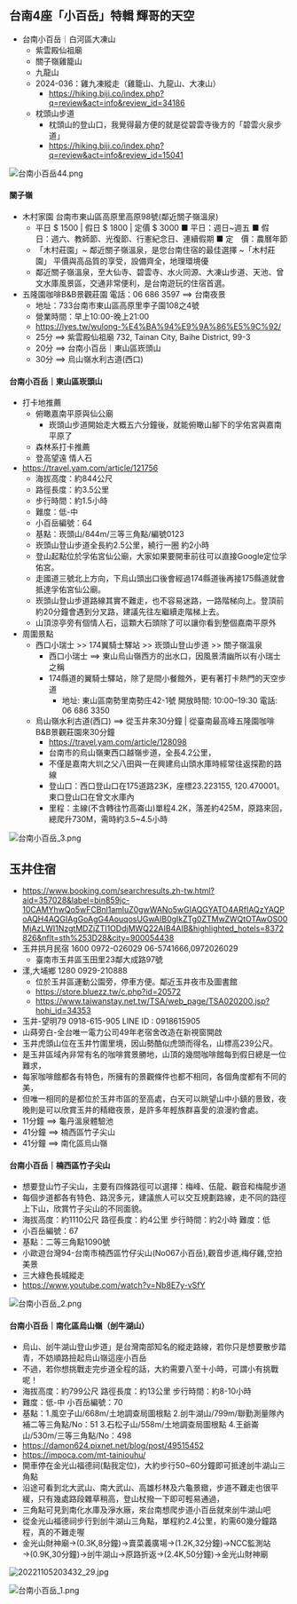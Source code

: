 ## 台南4座「小百岳」特輯 輝哥的天空
- 台南小百岳｜白河區大凍山
  - 紫雲殿仙祖廟
  - 關子嶺雞籠山
  - 九龍山
  - 2024-036：雞九凍縱走（雞籠山、九龍山、大凍山）
    - https://hiking.biji.co/index.php?q=review&act=info&review_id=34186 
  - 枕頭山步道
    - 枕頭山的登山口，我覺得最方便的就是從碧雲寺後方的「碧雲火泉步道」
    - https://hiking.biji.co/index.php?q=review&act=info&review_id=15041

![台南小百岳44.png](台南小百岳_4.png)

#### 關子嶺
- 木村家園  台南市東山區高原里高原98號(鄰近關子嶺溫泉)
  - 平日  $ 1500  | 假日  $ 1800  | 定價  $ 3000  ■ 平日：週日~週五  ■ 假　日：週六、教師節、光復節、行憲紀念日、連續假期  ■ 定　價：農曆年節
  - 「木村莊園」~ 鄰近關子嶺溫泉，是您台南住宿的最佳選擇 ~「木村莊園」 平價與高品質的享受，設備齊全，地理環境優
  - 鄰近關子嶺溫泉，至大仙寺、碧雲寺、水火同源、大凍山步道、天池、曾文水庫風景區，交通非常便利，是台南遊玩的住宿首選。
- 五隆園咖啡B&B景觀莊園  電話：06 686 3597  ==> 台南夜景
  - 地址：733台南市東山區高原里李子園108之4號
  - 營業時間：早上10:00-晚上21:00
  - https://lyes.tw/wulong-%E4%BA%94%E9%9A%86%E5%9C%92/
  - 25分 ==> 紫雲殿仙祖廟 732, Tainan City, Baihe District, 99-3
  - 20分 ==> 台南小百岳｜東山區崁頭山
  - 30分 ==> 烏山嶺水利古道(西口)


#### 台南小百岳｜東山區崁頭山
- 打卡地推薦
  - 俯瞰嘉南平原與仙公廟
    - 崁頭山步道開始走大概五六分鐘後，就能俯瞰山腳下的孚佑宮與嘉南平原了
  - 森林系打卡推薦
  - 登高望遠 情人石
- https://travel.yam.com/article/121756
  - 海拔高度：約844公尺
  - 路徑長度：約3.5公里
  - 步行時間：約1.5小時
  - 難度：低-中
  - 小百岳編號：64
  - 基點：崁頭山/844m/三等三角點/編號0123
  - 崁頭山登山步道全長約2.5公里，繞行一圈 約2小時
  - 登山起點位於孚佑宮仙公廟，大家如果要開車前往可以直接Google定位孚佑宮。
  - 走國道三號北上方向，下烏山頭出口後會經過174縣道後再接175縣道就會抵達孚佑宮仙公廟。
  - 崁頭山登山步道路線其實不難走，也不容易迷路，一路階梯向上。登頂前約20分鐘會遇到分叉路，建議先往左繼續走階梯上去。
  - 山頂涼亭旁有個情人石，這顆大石頭除了可以讓你看到整個嘉南平原外
- 周圍景點
  - 西口小瑞士 >> 174翼騎士驛站 >> 崁頭山登山步道 >> 關子嶺溫泉
    - 西口小瑞士 ==> 東山烏山嶺西方的出水口，因風景清幽所以有小瑞士之稱
    - 174縣道的翼騎士驛站，除了是間小餐館外，更有著打卡熱門的天空步道
      - 地址: 東山區南勢里南勢庄42-1號  開放時間: 10:00–19:30  電話: 06 686 3350
  - 烏山嶺水利古道(西口) ==> 從玉井來30分鐘 | 從臺南最高峰五隆園咖啡B&B景觀莊園來30分鐘
    - https://travel.yam.com/article/128098
    - 台南市的烏山嶺東西口越嶺步道，全長4.2公里，
    - 不僅是嘉南大圳之父八田與一在興建烏山頭水庫時經常往返探勘的路線
    - 登山口：西口登山口在175道路23K，座標23.223155, 120.470001。東口登山口在曾文水庫內
    - 里程：主線(不含轉往竹高崙山)單程4.2K，落差約425M，原路來回，總爬升730M，需時約3.5~4.5小時

![台南小百岳_3.png](台南小百岳_3.png)

## 玉井住宿
- https://www.booking.com/searchresults.zh-tw.html?aid=357028&label=bin859jc-10CAMYhwQo5wFCBnl1amluZ0gwWANo5wGIAQGYATO4ARfIAQzYAQPoAQH4AQGIAgGoAgG4AouqosUGwAIB0gIkZTg0ZTMwZWQtOTAwOS00MjAzLWI1NzgtMDZjZTI1ODdjMWQ22AIB4AIB&highlighted_hotels=8372826&nflt=sth%253D28&city=900054438
- 玉井拱月民宿 1600     0972-026029  06-5741666,0972026029
  - 臺南市玉井區玉田里23鄰大成路97號
- 漾,大埔鄉  1280   0929-210888
  - 位於玉井區運動公園旁，停車方便。鄰近玉井夜市及圖書館
  - https://store.bluezz.tw/c.php?id=20572
  - https://www.taiwanstay.net.tw/TSA/web_page/TSA020200.jsp?hohi_id=34353
- 玉井-望明79   0918-615-905     LINE ID : 0918615905
- 山蒔旁白-全台唯一電力公司49年老宿舍改造在新視窗開啟
- 玉井虎頭山位在玉井竹圍里境，因山勢酷似虎頭而得名，山標高239公尺。
- 是玉井區域內非常有名的咖啡賞景勝地，山頂的幾間咖啡館每到假日總是一位難求，
- 每家咖啡館都各有特色，所擁有的景觀條件也都不相同，各個角度都有不同的美，
- 但唯一相同的是都位於玉井市區的至高處，白天可以眺望山中小鎮的景致，夜晚則是可以欣賞玉井的精緻夜景，是許多年輕族群喜愛的浪漫約會處。
- 11分鐘 ==> 龜丹溫泉體驗池
- 41分鐘 ==> 楠西區竹子尖山
- 41分鐘 ==> 南化區烏山嶺

#### 台南小百岳｜楠西區竹子尖山
  - 想要登山竹子尖山，主要有四條路徑可以選擇：梅峰、伍龍、觀音和梅龍步道
  - 每個步道都各有特色、路況多元，建議旅人可以交互規劃路線，走不同的路徑上下山，欣賞竹子尖山的不同面貌。
  - 海拔高度：約1110公尺  路徑長度：約4公里  步行時間：約2小時  難度：低
  - 小百岳編號：67
  - 基點：二等三角點1090號
  - 小歐遊台灣94-台南市楠西區竹仔尖山(No067小百岳),觀音步道,梅仔雞,空拍美景
  - 三大綠色長城縱走
  - https://www.youtube.com/watch?v=Nb8E7y-vSfY

![台南小百岳_2.png](台南小百岳_2.png)

#### 台南小百岳｜南化區烏山嶺（刣牛湖山）
  - 烏山、刣牛湖山登山步道」是台灣南部知名的縱走路線，若你只是想要散步踏青，不妨順路撿起烏山嶺這座小百岳
  - 不過，若你想挑戰走完步道全程的話，大約需要八至十小時，可謂小有挑戰呢！
  - 海拔高度：約799公尺  路徑長度：約13公里  步行時間：約8-10小時
  - 難度：低-中   小百岳編號：70
  - 基點：1.風空子山/668m/土地調查局圖根點 2.刣牛湖山/799m/聯勤測量隊內補二等三角點/No：51 3.石松子山/558m/土地調查局圖根點 4.王爺崙山/530m/三等三角點/No：498
  - https://damon624.pixnet.net/blog/post/49515452
  - https://impoca.com/mt-tainiouhu/
  - 開車停在金光山福德祠(點我定位)，大約步行50~60分鐘即可抵達刣牛湖山三角點
  - 沿途可看到北大武山、南大武山、高雄杉林及六龜景緻，步道不難走也很平緩，只有幾處路段雜草稍高，登山杖撥一下即可輕易通過，
  - 三角點可見到南化水庫及淨水廠，來台南想爬步道小百岳就來刣牛湖山吧
  - 從金光山福德祠步行到刣牛湖山三角點，單程約2.4公里，約需60幾分鐘路程，真的不難走喔
  - 金光山財神廟→(0.3K,8分鐘)→賣菜義廣場→(1.2K,32分鐘)→NCC監測站→(0.9K,30分鐘)→刣牛湖山→原路折返→(2.4K,50分鐘)→金光山財神廟

![20221105203432_29.jpg](20221105203432_29.jpg)

![台南小百岳_1.png](台南小百岳_1.png)
